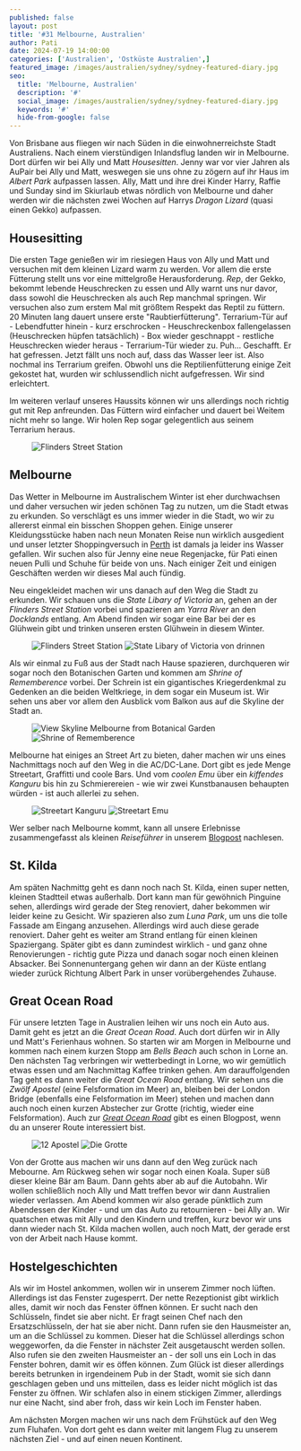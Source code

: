 ```yaml
---
published: false
layout: post
title: '#31 Melbourne, Australien'
author: Pati
date: 2024-07-19 14:00:00
categories: ['Australien', 'Ostküste Australien',]
featured_image: /images/australien/sydney/sydney-featured-diary.jpg
seo:
  title: 'Melbourne, Australien'
  description: '#'
  social_image: /images/australien/sydney/sydney-featured-diary.jpg
  keywords: '#'
  hide-from-google: false
---
```

Von Brisbane aus fliegen wir nach Süden in die einwohnerreichste Stadt Australiens. Nach einem vierstündigen Inlandsflug landen wir in Melbourne. Dort dürfen wir bei Ally und Matt *Housesitten*. Jenny war vor vier Jahren als AuPair bei Ally und Matt, weswegen sie uns ohne zu zögern auf ihr Haus im *Albert Park* aufpassen lassen. Ally, Matt und ihre drei Kinder Harry, Raffie und Sunday sind im Skiurlaub etwas nördlich von Melbourne und daher werden wir die nächsten zwei Wochen auf Harrys *Dragon Lizard* (quasi einen Gekko) aufpassen.

## Housesitting
Die ersten Tage genießen wir im riesiegen Haus von Ally und Matt und versuchen mit dem kleinen Lizard warm zu werden. Vor allem die erste Fütterung stellt uns vor eine mittelgroße Herausforderung. *Rep*, der Gekko, bekommt lebende Heuschrecken zu essen und Ally warnt uns nur davor, dass sowohl die Heuschrecken als auch Rep manchmal springen. Wir versuchen also zum erstem Mal mit größtem Respekt das Reptil zu füttern. 20 Minuten lang dauert unsere erste "Raubtierfütterung". Terrarium-Tür auf - Lebendfutter hinein - kurz erschrocken - Heuschreckenbox fallengelassen (Heuschrecken hüpfen tatsächlich) - Box wieder geschnappt - restliche Heuschrecken wieder heraus - Terrarium-Tür wieder zu. Puh... Geschafft. Er hat gefressen. Jetzt fällt uns noch auf, dass das Wasser leer ist. Also nochmal ins Terrarium greifen. Obwohl uns die Reptilienfütterung einige Zeit gekostet hat, wurden wir schlussendlich nicht aufgefressen. Wir sind erleichtert. 

Im weiteren verlauf unseres Haussits können wir uns allerdings noch richtig gut mit Rep anfreunden. Das Füttern wird einfacher und dauert bei Weitem nicht mehr so lange. Wir holen Rep sogar gelegentlich aus seinem Terrarium heraus.

<figure class="img1">
 	<img src="/images/australien/melbourne/melbourne-3.jpg.JPG" alt="Flinders Street Station">
</figure>
<!-- rap foto -->

## Melbourne
Das Wetter in Melbourne im Australischem Winter ist eher durchwachsen und daher versuchen wir jeden schönen Tag zu nutzen, um die Stadt etwas zu erkunden. So verschlägt es uns immer wieder in die Stadt, wo wir zu allererst einmal ein bisschen Shoppen gehen. Einige unserer Kleidungsstücke haben nach neun Monaten Reise nun wirklich ausgedient und unser letzter Shoppingversuch in [Perth](2024-05-31-perth-australien) ist damals ja leider ins Wasser gefallen. Wir suchen also für Jenny eine neue Regenjacke, für Pati einen neuen Pulli und Schuhe für beide von uns. Nach einiger Zeit und einigen Geschäften werden wir dieses Mal auch fündig. 

Neu eingekleidet machen wir uns danach auf den Weg die Stadt zu erkunden. Wir schauen uns die *State Libary of Victoria* an, gehen an der *Flinders Street Station* vorbei und spazieren am *Yarra River* an den *Docklands* entlang. Am Abend finden wir sogar eine Bar bei der es Glühwein gibt und trinken unseren ersten Glühwein in diesem Winter.

<!-- state libary und flinders street station foto -->
<figure class="img2">
 	<img src="/images/australien/melbourne/melbourne-21.jpg.JPG" alt="Flinders Street Station">
  <img src="/images/australien/melbourne/melbourne-6.jpg.JPG" alt="State Libary of Victoria von drinnen">
</figure>

Als wir einmal zu Fuß aus der Stadt nach Hause spazieren, durchqueren wir sogar noch den Botanischen Garten und kommen am *Shrine of Rememberence* vorbei. Der Schrein ist ein gigantisches Kriegerdenkmal zu Gedenken an die beiden Weltkriege, in dem sogar ein Museum ist. Wir sehen uns aber vor allem den Ausblick vom Balkon aus auf die Skyline der Stadt an. 

<!-- Botanical und Shrine  -->
<figure class="img2-nr">
 	<img src="/images/australien/melbourne/melbourne-22.jpg.JPG" alt="View Skyline Melbourne from Botanical Garden">
  <img src="/images/australien/melbourne/melbourne-5.jpg.JPG" alt="Shrine of Rememberence">
</figure>

Melbourne hat einiges an Street Art zu bieten, daher machen wir uns eines Nachmittags noch auf den Weg in die AC/DC-Lane. Dort gibt es jede Menge Streetart, Graffitti und coole Bars. Und vom *coolen Emu* über ein *kiffendes Kanguru* bis hin zu Schmierereien - wie wir zwei Kunstbanausen behaupten würden - ist auch allerlei zu sehen.

<!-- streetart -->
<figure class="img2">
 	<img src="/images/australien/melbourne/melbourne-25.jpg.JPG" alt="Streetart Kanguru">
  <img src="/images/australien/melbourne/melbourne-24.jpg.JPG" alt="Streetart Emu">
</figure>

Wer selber nach Melbourne kommt, kann all unsere Erlebnisse zusammengefasst als kleinen *Reiseführer* in unserem [Blogpost](/_posts/2024-07-12-melbourne-im-winter.md) nachlesen.

## St. Kilda
Am späten Nachmittg geht es dann noch nach St. Kilda, einen super netten, kleinen Stadtteil etwas außerhalb. Dort kann man für gewöhnich Pinguine sehen, allerdings wird gerade der Steg renoviert, daher bekommen wir leider keine zu Gesicht. Wir spazieren also zum *Luna Park*, um uns die tolle Fassade am Eingang anzusehen. Allerdings wird auch diese gerade renoviert. Daher geht es weiter am Strand entlang für einen kleinen Spaziergang. Später gibt es dann zumindest wirklich - und ganz ohne Renovierungen - richtig gute Pizza und danach sogar noch einen kleinen Absacker. Bei Sonnenuntergang gehen wir dann an der Küste entlang wieder zurück Richtung Albert Park in unser vorübergehendes Zuhause.

## Great Ocean Road
Für unsere letzten Tage in Australien leihen wir uns noch ein Auto aus. Damit geht es jetzt an die *Great Ocean Road*. Auch dort dürfen wir in Ally und Matt's Ferienhaus wohnen. So starten wir am Morgen in Melbourne und kommen nach einem kurzen Stopp am *Bells Beach* auch schon in Lorne an. Den nächsten Tag verbringen wir wetterbedingt in Lorne, wo wir gemütlich etwas essen und am Nachmittag Kaffee trinken gehen. Am darauffolgenden Tag geht es dann weiter die *Great Ocean Road* entlang. Wir sehen uns die *Zwölf Apostel* (eine Felsformation im Meer) an, bleiben bei der London Bridge (ebenfalls eine Felsformation im Meer) stehen und machen dann auch noch einen kurzen Abstecher zur Grotte (richtig, wieder eine Felsformation). Auch zur [*Great Ocean Road*](/_posts/2019-07-14-great-ocean-road.md) gibt es einen Blogpost, wenn du an unserer Route interessiert bist. 

<!-- great ocean road fotos -->
<figure class="img2">
 	<img src="/images/australien/melbourne/melbourne-20.jpg.JPG" alt="12 Apostel">
  <img src="/images/australien/melbourne/melbourne-26.jpg.JPG" alt="Die Grotte">
</figure>

Von der Grotte aus machen wir uns dann auf den Weg zurück nach Mebourne. Am Rückweg sehen wir sogar noch einen Koala. Super süß dieser kleine Bär am Baum. Dann gehts aber ab auf die Autobahn. Wir wollen schließlich noch Ally und Matt treffen bevor wir dann Australien wieder verlassen. Am Abend kommen wir also gerade pünktlich zum Abendessen der Kinder - und um das Auto zu retournieren - bei Ally an. Wir quatschen etwas mit Ally und den Kindern und treffen, kurz bevor wir uns dann wieder nach St. Kilda machen wollen, auch noch Matt, der gerade erst von der Arbeit nach Hause kommt.

## Hostelgeschichten
Als wir im Hostel ankommen, wollen wir in unserem Zimmer noch lüften. Allerdings ist das Fenster zugesperrt. Der nette Rezeptionist gibt wirklich alles, damit wir noch das Fenster öffnen können. Er sucht nach den Schlüsseln, findet sie aber nicht. Er fragt seinen Chef nach den Ersatzschlüsseln, der hat sie aber nicht. Dann rufen sie den Hausmeister an, um an die Schlüssel zu kommen. Dieser hat die Schlüssel allerdings schon weggeworfen, da die Fenster in nächster Zeit ausgetauscht werden sollen. Also rufen sie den zweiten Hausmeister an - der soll uns ein Loch in das Fenster bohren, damit wir es öffen können. Zum Glück ist dieser allerdings bereits betrunken in irgendeinem Pub in der Stadt, womit sie sich dann geschlagen geben und uns mitteilen, dass es leider nicht möglich ist das Fenster zu öffnen. Wir schlafen also in einem stickigen Zimmer, allerdings nur eine Nacht, sind aber froh, dass wir kein Loch im Fenster haben. 

Am nächsten Morgen machen wir uns nach dem Frühstück auf den Weg zum Fluhafen. Von dort geht es dann weiter mit langem Flug zu unserem nächsten Ziel - und auf einen neuen Kontinent. 
